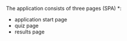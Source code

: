 The application consists of three pages (SPA) \*:
- application start page
- quiz page
- results page
